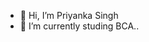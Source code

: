 - 👋 Hi, I’m Priyanka Singh
- 🌱 I’m currently studing BCA..
<!---
Pri0602/Pri0602 is a ✨ special ✨ repository because its `README.md` (this file) appears on your GitHub profile.
You can click the Preview link to take a look at your changes.
--->
